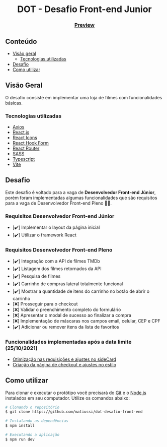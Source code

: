<h1 align="center">DOT - Desafio Front-end Junior</h1>


<div align="center">
  <h3>
    <a href="https://dot-desafio-front-end.netlify.app/">
        Preview
    </a>
  </h3>
</div>


## Conteúdo

- [Visão geral](#visão-geral)
  - [Tecnologias utilizadas](#tecnologias-utilizadas)
- [Desafio](#desafio)
- [Como utilizar](#como-utilizar)


## Visão Geral

O desafio consiste em implementar uma loja de filmes com funcionalidades básicas. 

### Tecnologias utilizadas

- [Axios](https://github.com/axios/axios)
- [React.js](https://pt-br.reactjs.org/)
- [React Icons](https://reactrouter.com/)
- [React Hook Form](https://react-hook-form.com/)
- [React Router](https://reactrouter.com/)
- [SASS](https://sass-lang.com/)
- [Typescript](https://www.typescriptlang.org/)
- [Vite](https://vitejs.dev/)

## Desafio

Este desafio é voltado para a vaga de **Desenvolvedor Front-end Júnior**, porém foram implementadas algumas funcionalidades que são requisitos para a vaga de Desenvolvedor Front-end Pleno 👩‍💻.

### Requisitos Desenvolvedor Front-end Júnior

- [✔️] Implementar o layout da página inicial
- [✔️] Utilizar o framework React

### Requisitos Desenvolvedor Front-end Pleno

- [✔️] Integração com a API de filmes TMDb
- [✔️] Listagem dos filmes retornados da API
- [✔️] Pesquisa de filmes
- [✔️] Carrinho de compras lateral totalmente funcional
- [✔️] Mostrar a quantidade de itens do carrinho no botão de abrir o carrinho
- [❌] Prosseguir para o checkout
- [❌] Validar o preenchimento completo do formulário
- [❌] Apresentar o modal de sucesso ao finalizar a compra
- [❌] Implementação de máscaras nos campos email, celular, CEP e CPF
- [✔️] Adicionar ou remover itens da lista de favoritos

### Funcionalidades implementadas após a data limite (25/10/2021)

- [Otimização nas requisições e ajustes no sideCard](https://github.com/matiussi/dot-desafio-front-end/commit/f8d90373eb02a66d1bd64c88af1f222c643dd46d)
- [Criação da página de checkout e ajustes no estilo](https://github.com/matiussi/dot-desafio-front-end/commit/c745505c3d89c96cc0be18938f5e719d94399ad6)

## Como utilizar 

Para clonar e executar o protótipo você precisará do [Git](https://git-scm.com) e o [Node.js](https://nodejs.org/en/download/) instalados em seu computador. Utilize os comandos abaixo:

```bash
# Clonando o repositório
$ git clone https://github.com/matiussi/dot-desafio-front-end

# Instalando as dependências
$ npm install

# Executando a aplicação
$ npm run dev
```

 

